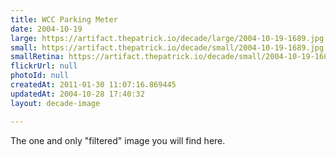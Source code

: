 ```yaml
---
title: WCC Parking Meter
date: 2004-10-19
large: https://artifact.thepatrick.io/decade/large/2004-10-19-1689.jpg
small: https://artifact.thepatrick.io/decade/small/2004-10-19-1689.jpg
smallRetina: https://artifact.thepatrick.io/decade/small/2004-10-19-1689@2x.jpg
flickrUrl: null
photoId: null
createdAt: 2011-01-30 11:07:16.869445
updatedAt: 2004-10-28 17:40:32
layout: decade-image

---
```

The one and only "filtered" image you will find here. 
